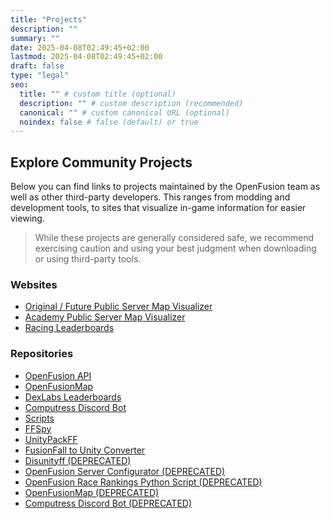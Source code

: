 ```yaml
---
title: "Projects"
description: ""
summary: ""
date: 2025-04-08T02:49:45+02:00
lastmod: 2025-04-08T02:49:45+02:00
draft: false
type: "legal"
seo:
  title: "" # custom title (optional)
  description: "" # custom description (recommended)
  canonical: "" # custom canonical URL (optional)
  noindex: false # false (default) or true
---
```



## Explore Community Projects

Below you can find links to projects maintained by the OpenFusion team as well as other third-party developers. This ranges from modding and development tools, to sites that visualize in-game information for easier viewing.

> While these projects are generally considered safe, we recommend exercising caution and using your best judgment when downloading or using third-party tools.

### Websites

- [Original / Future Public Server Map Visualizer](https://dexlabs.systems/)
- [Academy Public Server Map Visualizer](https://academy.dexlabs.systems/)
- [Racing Leaderboards](https://dex-labs-leaderboards.vercel.app/)

### Repositories

- [OpenFusion API](https://github.com/OpenFusionProject/ofapi)
- [OpenFusionMap](https://github.com/OpenFusionProject/OpenFusionMap-rs)
- [DexLabs Leaderboards](https://github.com/hichemfantar/dex-labs-leaderboards)
- [Computress Discord Bot](https://github.com/OpenFusionProject/computress-rs)
- [Scripts](https://github.com/OpenFusionProject/scripts)
- [FFSpy](https://github.com/OpenFusionProject/FFSpy)
- [UnityPackFF](https://github.com/dongresource/UnityPackFF)
- [FusionFall to Unity Converter](https://github.com/Eperty123/FF2Unity)
- [Disunityff (DEPRECATED)](https://github.com/OpenFusionProject/disunityff)
- [OpenFusion Server Configurator (DEPRECATED)](https://github.com/Eperty123/OpenFusion-Server-Configurator)
- [OpenFusion Race Rankings Python Script (DEPRECATED)](https://gist.github.com/CakeLancelot/6e288aecfaf9d640f5b480b48cf82a95)
- [OpenFusionMap (DEPRECATED)](https://github.com/OpenFusionProject/OpenFusionMap)
- [Computress Discord Bot (DEPRECATED)](https://github.com/OpenFusionProject/Computress)

<br/>
